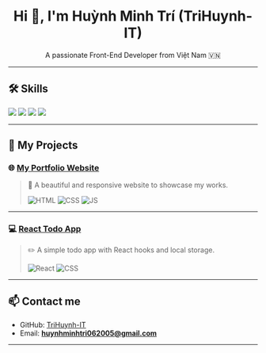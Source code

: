 <h1 align="center">Hi 👋, I'm Huỳnh Minh Trí (TriHuynh-IT)</h1>

<p align="center">
  A passionate Front-End Developer from Việt Nam 🇻🇳
</p>

---

## 🛠️ Skills

<p>
  <img src="https://img.shields.io/badge/HTML5-E34F26?style=for-the-badge&logo=html5&logoColor=white"/>
  <img src="https://img.shields.io/badge/CSS3-1572B6?style=for-the-badge&logo=css3&logoColor=white"/>
  <img src="https://img.shields.io/badge/Bootstrap-563D7C?style=for-the-badge&logo=bootstrap&logoColor=white"/>
  <img src="https://img.shields.io/badge/React-20232A?style=for-the-badge&logo=react&logoColor=61DAFB"/>
</p>

---

## 📌 My Projects

### 🌐 [My Portfolio Website](https://your-portfolio-link.com)
> 🚀 A beautiful and responsive website to showcase my works.
>
> ![HTML](https://img.shields.io/badge/HTML-E34F26?style=flat-square&logo=html5&logoColor=white)
![CSS](https://img.shields.io/badge/CSS-1572B6?style=flat-square&logo=css3&logoColor=white)
![JS](https://img.shields.io/badge/JavaScript-F7DF1E?style=flat-square&logo=javascript&logoColor=black)

---

### 💻 [React Todo App](https://your-react-todo-link.com)
> ✏️ A simple todo app with React hooks and local storage.
>
> ![React](https://img.shields.io/badge/React-61DAFB?style=flat-square&logo=react&logoColor=black)
![CSS](https://img.shields.io/badge/CSS3-1572B6?style=flat-square&logo=css3&logoColor=white)

---

## 📫 Contact me

- GitHub: [TriHuynh-IT](https://github.com/TriHuynh-IT)
- Email: **huynhminhtri062005@gmail.com**

---

